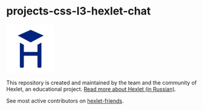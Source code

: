 # projects-css-l3-hexlet-chat

[![Hexlet Ltd. logo](https://raw.githubusercontent.com/Hexlet/assets/master/images/hexlet_logo128.png)](https://ru.hexlet.io?utm_source=github&utm_medium=link&utm_campaign=projects-css-l3-hexlet-chat)

This repository is created and maintained by the team and the community of Hexlet, an educational project. [Read more about Hexlet (in Russian)](https://ru.hexlet.io?utm_source=github&utm_medium=link&utm_campaign=projects-css-l3-hexlet-chat).

See most active contributors on [hexlet-friends](https://friends.hexlet.io/).
